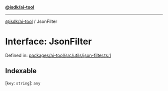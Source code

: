 [**@isdk/ai-tool**](../README.md)

***

[@isdk/ai-tool](../globals.md) / JsonFilter

# Interface: JsonFilter

Defined in: [packages/ai-tool/src/utils/json-filter.ts:1](https://github.com/isdk/ai-tool.js/blob/83a1524a1644365964efc043a7a7991d8fd46b49/src/utils/json-filter.ts#L1)

## Indexable

\[`key`: `string`\]: `any`
